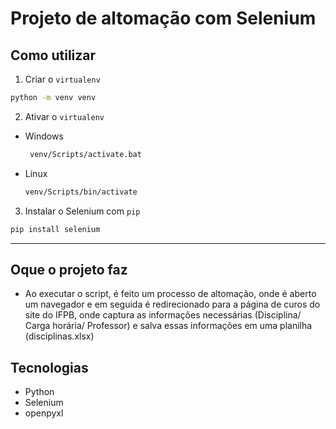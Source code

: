# Projeto de altomação com Selenium

## Como utilizar
1. Criar o `virtualenv`
  ```bash
  python -m venv venv
  ```
2. Ativar o `virtualenv`
  - Windows
     ```bash
      venv/Scripts/activate.bat
      ```
  - Linux
    ```bash
    venv/Scripts/bin/activate
    ```
3. Instalar o Selenium com `pip`
  ```bash
  pip install selenium
  ```

---

## Oque o projeto faz

* Ao executar o script, é feito um processo de altomação, onde é aberto um navegador e em seguida é redirecionado para a página de curos do site do IFPB, onde captura as informações necessárias (Disciplina/ Carga horária/ Professor) e salva essas informações em uma planilha (disciplinas.xlsx)

## Tecnologias
* Python
* Selenium
* openpyxl
